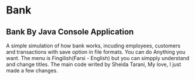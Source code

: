 # Bank
Bank By Java Console Application
--------------------------------

A simple simulation of how bank works, incuding employees, customers and transactions with save option in file formats.
You can do Anything you want.
The menu is Fingilish(Farsi - English) but you can simpply understand and change titles.
The main code writed by Sheida Tarani, My love, I just made a few changes.
